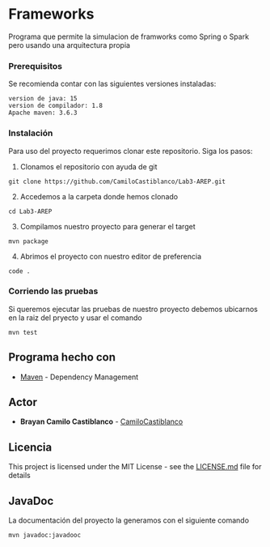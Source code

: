 # Frameworks
Programa que permite la simulacion de framworks como Spring o Spark pero usando una arquitectura propia


### Prerequisitos
Se recomienda contar con las siguientes versiones instaladas:
```
version de java: 15
version de compilador: 1.8
Apache maven: 3.6.3 
```

### Instalación
Para uso del proyecto requerimos clonar este repositorio. Siga los pasos:

1. Clonamos el repositorio con ayuda de git
```
git clone https://github.com/CamiloCastiblanco/Lab3-AREP.git
```

2. Accedemos a la carpeta donde hemos clonado
```
cd Lab3-AREP
```

3. Compilamos nuestro proyecto para generar el target
```
mvn package
```

4. Abrimos el proyecto con nuestro editor de preferencia
```
code .
```

### Corriendo las pruebas
Si queremos ejecutar las pruebas de nuestro proyecto debemos ubicarnos en la raiz del pryecto y usar el comando
```
mvn test
```

## Programa hecho con

* [Maven](https://maven.apache.org/) - Dependency Management

## Actor

* **Brayan Camilo Castiblanco** - [CamiloCastiblanco](https://github.com/CamiloCastiblanco)


## Licencia

This project is licensed under the MIT License - see the [LICENSE.md](LICENSE.txt) file for details

## JavaDoc

La documentación del proyecto la generamos con el siguiente comando 
```
mvn javadoc:javadooc
```
